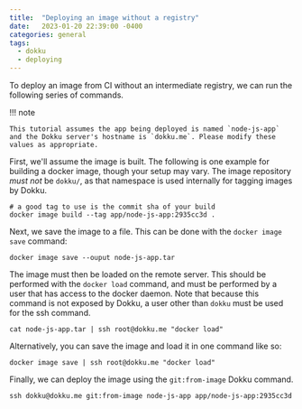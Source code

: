 ```yaml
---
title:  "Deploying an image without a registry"
date:   2023-01-20 22:39:00 -0400
categories: general
tags:
  - dokku
  - deploying
---
```


To deploy an image from CI without an intermediate registry, we can run the following series of commands.

!!! note

    This tutorial assumes the app being deployed is named `node-js-app` and the Dokku server's hostname is `dokku.me`. Please modify these values as appropriate.

First, we'll assume the image is built. The following is one example for building a docker image, though your setup may vary. The image repository _must not_ be `dokku/`, as that namespace is used internally for tagging images by Dokku.

```shell
# a good tag to use is the commit sha of your build
docker image build --tag app/node-js-app:2935cc3d .
```

Next, we save the image to a file. This can be done with the `docker image save` command:

```shell
docker image save --ouput node-js-app.tar
```

The image must then be loaded on the remote server. This should be performed with the `docker load` command, and must be performed by a user that has access to the docker daemon. Note that because this command is not exposed by Dokku, a user other than `dokku` must be used for the ssh command.

```shell
cat node-js-app.tar | ssh root@dokku.me "docker load"
```

Alternatively, you can save the image and load it in one command like so:

```shell
docker image save | ssh root@dokku.me "docker load"
```

Finally, we can deploy the image using the `git:from-image` Dokku command.

```shell
ssh dokku@dokku.me git:from-image node-js-app app/node-js-app:2935cc3d
```
